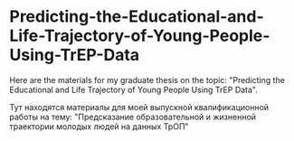 # Predicting-the-Educational-and-Life-Trajectory-of-Young-People-Using-TrEP-Data
Here are the materials for my graduate thesis on the topic: "Predicting the Educational and Life Trajectory of Young People Using TrEP Data".

Тут находятся материалы для моей выпускной квалификационной работы на тему: "Предсказание образовательной и жизненной траектории молодых людей на данных ТрОП"
